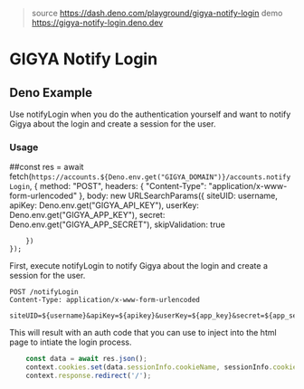 > source https://dash.deno.com/playground/gigya-notify-login
> demo https://gigya-notify-login.deno.dev
# GIGYA Notify Login
## Deno Example

Use notifyLogin when you do the authentication yourself and want to notify Gigya about the login and create a session for the user.

### Usage

##const res = await fetch(`https://accounts.${Deno.env.get("GIGYA_DOMAIN")}/accounts.notifyLogin`, {
method: "POST",
headers: { "Content-Type": "application/x-www-form-urlencoded" },
body: new URLSearchParams({
siteUID: username,
apiKey: Deno.env.get("GIGYA_API_KEY"),
userKey: Deno.env.get("GIGYA_APP_KEY"),
secret: Deno.env.get("GIGYA_APP_SECRET"),
skipValidation: true

        })
    });

First, execute notifyLogin to notify Gigya about the login and create a session for the user.

```http request
POST /notifyLogin
Content-Type: application/x-www-form-urlencoded

siteUID=${username}&apiKey=${apikey}&userKey=${app_key}&secret=${app_secret}&skipValidation=true

```

This will result with an auth code that you can use to inject into the html page to intiate the login process.

```ts
    const data = await res.json();
    context.cookies.set(data.sessionInfo.cookieName, sessionInfo.cookieValue, { httpOnly: false });
    context.response.redirect('/');
```